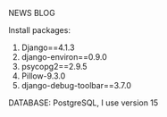 NEWS BLOG

Install packages:
1. Django==4.1.3
2. django-environ==0.9.0
3. psycopg2==2.9.5
4. Pillow-9.3.0
5. django-debug-toolbar==3.7.0

DATABASE:  PostgreSQL, I use version 15
